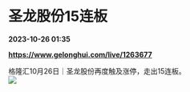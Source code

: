 # 圣龙股份15连板

**2023-10-26 01:35**

**https://www.gelonghui.com/live/1263677**

格隆汇10月26日｜圣龙股份再度触及涨停，走出15连板。  
![](https://img5.gelonghui.com/live/010cf-346057a7-f209-4aa7-bfb1-5ae8fd3ef96a.png)